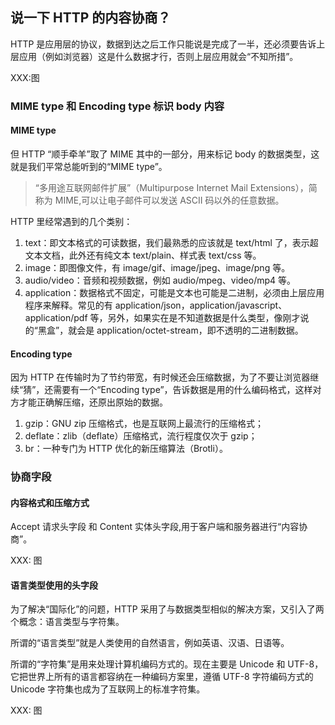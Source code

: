 ## 说一下 HTTP 的内容协商？

HTTP 是应用层的协议，数据到达之后工作只能说是完成了一半，还必须要告诉上层应用（例如浏览器）这是什么数据才行，否则上层应用就会“不知所措”。

XXX:图

### MIME type 和 Encoding type 标识 body 内容

#### MIME type

但 HTTP “顺手牵羊”取了 MIME 其中的一部分，用来标记 body 的数据类型，这就是我们平常总能听到的“MIME type”。

> “多用途互联网邮件扩展”（Multipurpose Internet Mail Extensions），简称为 MIME,可以让电子邮件可以发送 ASCII 码以外的任意数据。

HTTP 里经常遇到的几个类别：

1. text：即文本格式的可读数据，我们最熟悉的应该就是 text/html 了，表示超文本文档，此外还有纯文本 text/plain、样式表 text/css 等。
2. image：即图像文件，有 image/gif、image/jpeg、image/png 等。
3. audio/video：音频和视频数据，例如 audio/mpeg、video/mp4 等。
4. application：数据格式不固定，可能是文本也可能是二进制，必须由上层应用程序来解释。常见的有 application/json，application/javascript、application/pdf 等，另外，如果实在是不知道数据是什么类型，像刚才说的“黑盒”，就会是 application/octet-stream，即不透明的二进制数据。

#### Encoding type

因为 HTTP 在传输时为了节约带宽，有时候还会压缩数据，为了不要让浏览器继续“猜”，还需要有一个“Encoding type”，告诉数据是用的什么编码格式，这样对方才能正确解压缩，还原出原始的数据。

1. gzip：GNU zip 压缩格式，也是互联网上最流行的压缩格式；
2. deflate：zlib（deflate）压缩格式，流行程度仅次于 gzip；
3. br：一种专门为 HTTP 优化的新压缩算法（Brotli）。

### 协商字段

#### 内容格式和压缩方式

Accept 请求头字段 和 Content 实体头字段,用于客户端和服务器进行“内容协商”。

XXX: 图

#### 语言类型使用的头字段

为了解决“国际化”的问题，HTTP 采用了与数据类型相似的解决方案，又引入了两个概念：语言类型与字符集。

所谓的“语言类型”就是人类使用的自然语言，例如英语、汉语、日语等。

所谓的“字符集”是用来处理计算机编码方式的。现在主要是 Unicode 和 UTF-8，它把世界上所有的语言都容纳在一种编码方案里，遵循 UTF-8 字符编码方式的 Unicode 字符集也成为了互联网上的标准字符集。

XXX: 图
